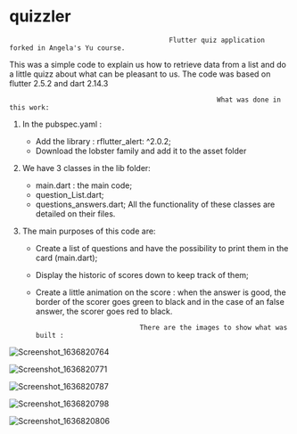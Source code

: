 # quizzler
                                            Flutter quiz application forked in Angela's Yu course.

This was a simple code to explain us how to retrieve data from a list and do a little quizz about what can be pleasant to us.
The code was based on flutter 2.5.2 and dart 2.14.3


                                                        What was done in this work:
1. In the pubspec.yaml :
      - Add the library : rflutter_alert: ^2.0.2;
      - Download the lobster family and add it to the asset folder

2. We have 3 classes in the lib folder:
      - main.dart : the main code;
      - question_List.dart;
      - questions_answers.dart;
All the functionality of these classes are detailed on their files.

3. The main purposes of this code are:
      - Create a list of questions and have the possibility to print them in the card (main.dart);
      - Display the historic of scores down to keep track of them;
      - Create a little animation on the score : when the answer is good, the border of the scorer goes green to black and in the case of an false answer, the scorer                                                goes red to black.

                                      There are the images to show what was built :

![Screenshot_1636820764](https://user-images.githubusercontent.com/71699176/141652095-162101f1-9e2c-4c34-8868-cdd3eb79aa64.png)

![Screenshot_1636820771](https://user-images.githubusercontent.com/71699176/141652164-ed1d0350-a6cd-47a2-a0e8-24d4c17a8b95.png)

![Screenshot_1636820787](https://user-images.githubusercontent.com/71699176/141652175-0929d3c1-c3ca-413b-9486-184c15c94de7.png)

![Screenshot_1636820798](https://user-images.githubusercontent.com/71699176/141652189-001bd8ee-7a9e-4583-a13d-df8a4e618b9c.png)

![Screenshot_1636820806](https://user-images.githubusercontent.com/71699176/141652219-51a82c56-bef5-41f7-b9ae-a8db19e4872f.png)

